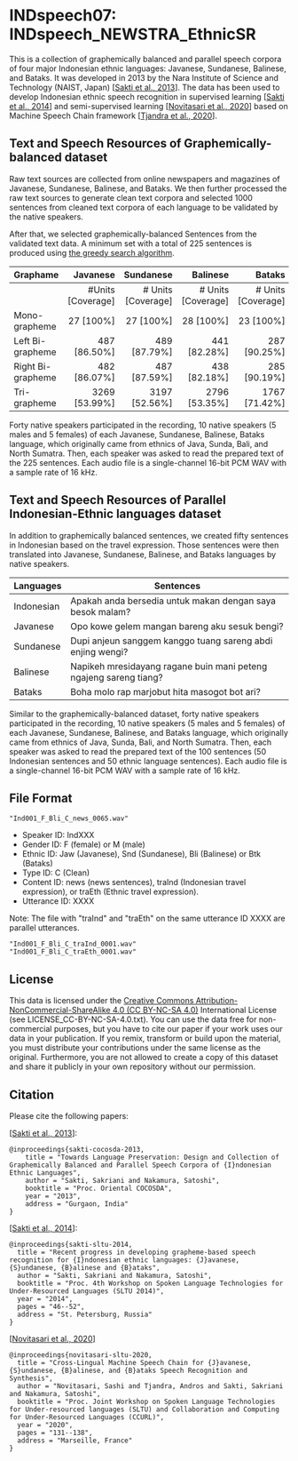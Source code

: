 # INDspeech07: INDspeech_NEWSTRA_EthnicSR

This is a collection of graphemically balanced and parallel speech corpora of four major Indonesian ethnic languages: Javanese, Sundanese, Balinese, and Bataks. It was developed in 2013 by the Nara Institute of Science and Technology (NAIST, Japan) [[Sakti et al., 2013](https://ieeexplore.ieee.org/document/6709907)]. The data has been used to develop Indonesian ethnic speech recognition in supervised learning [[Sakti et al., 2014](https://www.isca-speech.org/archive/sltu_2014/sakti14_sltu.html)] and semi-supervised learning [[Novitasari et al., 2020](https://aclanthology.org/2020.sltu-1.18/)] based on Machine Speech Chain framework [[Tjandra et al., 2020](https://ieeexplore.ieee.org/document/9020132)]. 

## Text and Speech Resources of Graphemically-balanced dataset

Raw text sources are collected from online newspapers and magazines of Javanese, Sundanese, Balinese, and Bataks. We then further processed the raw text sources to generate clean text corpora and selected 1000 sentences from cleaned text corpora of each language to be validated by the native speakers.

After that, we selected graphemically-balanced Sentences from the validated text data. A minimum set with a total of 225 sentences is produced using [the greedy search algorithm](https://www.internationalphoneticassociation.org/icphs-proceedings/ICPhS2003/papers/p15_3145.pdf). 

| Graphame | Javanese |  Sundanese |  Balinese | Bataks | 
| ---------| -------: |----------: | --------: | -----: |
|                    | #Units [Coverage] | # Units [Coverage] | # Units [Coverage] | # Units [Coverage] | 
| Mono-grapheme | 27 [100%] | 27 [100%] | 28 [100%] | 23 [100%] |  
| Left Bi-grapheme | 487 [86.50%] | 489 [87.79%] | 441 [82.28%] | 287 [90.25%] | 
| Right Bi-grapheme | 482 [86.07%] | 487 [87.59%] | 438 [82.18%] | 285 [90.19%] |  
| Tri-grapheme | 3269 [53.99%] | 3197 [52.56%] | 2796 [53.35%] | 1767 [71.42%] | 

Forty native speakers participated in the recording, 10 native speakers (5 males and 5 females) of each Javanese, Sundanese, Balinese, Bataks language, which originally came from ethnics of Java, Sunda, Bali, and North Sumatra. Then, each speaker was asked to read the prepared text of the 225 sentences. Each audio file is a single-channel 16-bit PCM WAV with a sample rate of 16 kHz.

## Text and Speech Resources of Parallel Indonesian-Ethnic languages dataset

In addition to graphemically balanced sentences, we created fifty sentences in Indonesian based on the travel expression. Those sentences were then translated into Javanese, Sundanese, Balinese, and Bataks languages by native speakers. 

| Languages | Sentences | 
| --------- | --------- |
| Indonesian | Apakah anda bersedia untuk makan dengan saya besok malam? | 
| Javanese | Opo kowe gelem mangan bareng aku sesuk bengi? |  
| Sundanese | Dupi anjeun sanggem kanggo tuang sareng abdi enjing wengi? | 
| Balinese | Napikeh mresidayang ragane buin mani peteng ngajeng sareng tiang? | 
| Bataks | Boha molo rap marjobut hita masogot bot ari? | 

Similar to the graphemically-balanced dataset, forty native speakers participated in the recording, 10 native speakers (5 males and 5 females) of each Javanese, Sundanese, Balinese, and Bataks language, which originally came from ethnics of Java, Sunda, Bali, and North Sumatra. Then, each speaker was asked to read the prepared text of the 100 sentences (50 Indonesian sentences and 50 ethnic language sentences). Each audio file is a single-channel 16-bit PCM WAV with a sample rate of 16 kHz.

## File Format

```
"Ind001_F_Bli_C_news_0065.wav" 
```

- Speaker ID: IndXXX
- Gender ID: F (female) or M (male)
- Ethnic ID: Jaw (Javanese), Snd (Sundanese), Bli (Balinese) or Btk (Bataks)
- Type ID: C (Clean) 
- Content ID: news (news sentences), traInd (Indonesian travel expression), or traEth (Ethnic travel expression).
- Utterance ID: XXXX 

Note:
The file with "traInd" and "traEth" on the same utterance ID XXXX are parallel utterances. 
```
"Ind001_F_Bli_C_traInd_0001.wav"
"Ind001_F_Bli_C_traEth_0001.wav"
```

## License

This data is licensed under the [Creative Commons Attribution-NonCommercial-ShareAlike 4.0 (CC BY-NC-SA 4.0)](https://creativecommons.org/licenses/by-nc-sa/4.0/) International License (see LICENSE_CC-BY-NC-SA-4.0.txt). You can use the data free for non-commercial purposes, but you have to cite our paper if your work uses our data in your publication. If you remix, transform or build upon the material, you must distribute your contributions under the same license as the original. Furthermore, you are not allowed to create a copy of this dataset and share it publicly in your own repository without our permission.

## Citation

Please cite the following papers:

[[Sakti et al., 2013](doc/2013_ssakti_OCOCOSDA.pdf)]:
```
@inproceedings{sakti-cocosda-2013,
    title = "Towards Language Preservation: Design and Collection of Graphemically Balanced and Parallel Speech Corpora of {I}ndonesian Ethnic Languages",
    author = "Sakti, Sakriani and Nakamura, Satoshi",
    booktitle = "Proc. Oriental COCOSDA",
    year = "2013",
    address = "Gurgaon, India"
}
```

[[Sakti et al., 2014](https://www.isca-speech.org/archive/sltu_2014/sakti14_sltu.html)]:
```
@inproceedings{sakti-sltu-2014,
  title = "Recent progress in developing grapheme-based speech recognition for {I}ndonesian ethnic languages: {J}avanese, {S}undanese, {B}alinese and {B}ataks",
  author = "Sakti, Sakriani and Nakamura, Satoshi",
  booktitle = "Proc. 4th Workshop on Spoken Language Technologies for Under-Resourced Languages (SLTU 2014)",
  year = "2014",
  pages = "46--52",
  address = "St. Petersburg, Russia"
}
```

[[Novitasari et al., 2020](https://aclanthology.org/2020.sltu-1.18/)] 
```
@inproceedings{novitasari-sltu-2020,
  title = "Cross-Lingual Machine Speech Chain for {J}avanese, {S}undanese, {B}alinese, and {B}ataks Speech Recognition and Synthesis",
  author = "Novitasari, Sashi and Tjandra, Andros and Sakti, Sakriani and Nakamura, Satoshi",
  booktitle = "Proc. Joint Workshop on Spoken Language Technologies for Under-resourced languages (SLTU) and Collaboration and Computing for Under-Resourced Languages (CCURL)",
  year = "2020",
  pages = "131--138",
  address = "Marseille, France"
}
```
